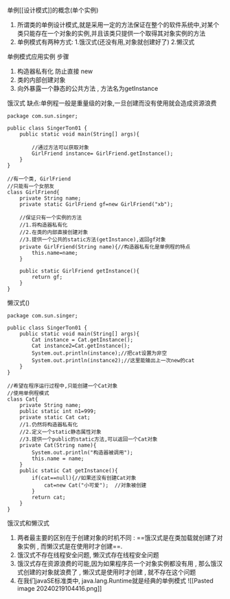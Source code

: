 单例[[设计模式]]的概念(单个实例)
1. 所谓类的单例设计模式,就是采用一定的方法保证在整个的软件系统中,对某个类只能存在一个对象的实例,并且该类只提供一个取得其对象实例的方法
2. 单例模式有两种方式: 1.饿汉式(还没有用,对象就创建好了)  2.懒汉式

单例模式应用实例
步骤
1. 构造器私有化 防止直接 new
2. 类的内部创建对象
3. 向外暴露一个静态的公共方法 , 方法名为getInstance

饿汉式
缺点:单例程一般是重量级的对象,一旦创建而没有使用就会造成资源浪费
```
package com.sun.singer;  
  
public class SingerTon01 {  
    public static void main(String[] args){  
  
        //通过方法可以获取对象  
        GirlFriend instance= GirlFriend.getInstance();  
    }  
}  
  
//有一个类, GirlFriend  
//只能有一个女朋友  
class GirlFriend{  
    private String name;  
    private static GirlFriend gf=new GirlFriend("xb");  
  
    //保证只有一个实例的方法  
    //1.将构造器私有化  
    //2.在类的内部直接创建对象  
    //3.提供一个公共的static方法(getInstance),返回gf对象  
    private GirlFriend(String name){//构造器私有化是单例程的特点  
        this.name=name;  
    }  
  
    public static GirlFriend getInstance(){  
        return gf;  
    }  
}
```

懒汉式()
```
package com.sun.singer;  
  
public class SingerTon01 {  
    public static void main(String[] args){  
        Cat instance = Cat.getInstance();  
        Cat instance2=Cat.getInstance();  
        System.out.println(instance);//把cat设置为非空  
        System.out.println(instance2);//这里能输出上一次new的cat  
    }  
}  
  
//希望在程序运行过程中,只能创建一个Cat对象  
//使用单例程模式  
class Cat{  
    private String name;  
    public static int n1=999;  
    private static Cat cat;  
    //1.仍然将构造器私有化  
    //2.定义一个static静态属性对象  
    //3.提供一个public的static方法,可以返回一个Cat对象  
    private Cat(String name){  
        System.out.println("构造器被调用");  
        this.name = name;  
    }  
    public static Cat getInstance(){  
        if(cat==null){//如果还没有创建Cat对象  
            cat=new Cat("小可爱");  //对象被创建
        }  
        return cat;  
    }  
}
```

饿汉式和懒汉式
1. 两者最主要的区别在于创建对象的时机不同 : ==饿汉式是在类加载就创建了对象实例 , 而懒汉式是在使用时才创建==.
2. 饿汉式不存在线程安全问题, 懒汉式存在线程安全问题
3. 饿汉式存在资源浪费的可能,因为如果程序员一个对象实例都没有用 , 那么饿汉式创建的对象就浪费了 , 懒汉式是使用时才创建 , 就不存在这个问题
4. 在我们javaSE标准类中, java.lang.Runtime就是经典的单例模式
![[Pasted image 20240219104416.png]]